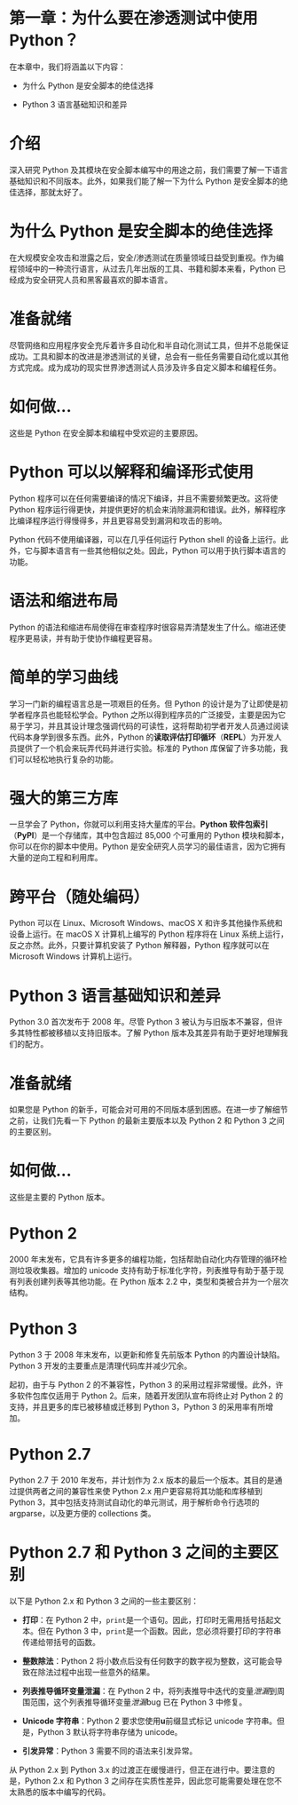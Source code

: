 # 第一章：为什么要在渗透测试中使用 Python？

在本章中，我们将涵盖以下内容：

+   为什么 Python 是安全脚本的绝佳选择

+   Python 3 语言基础知识和差异

# 介绍

深入研究 Python 及其模块在安全脚本编写中的用途之前，我们需要了解一下语言基础知识和不同版本。此外，如果我们能了解一下为什么 Python 是安全脚本的绝佳选择，那就太好了。

# 为什么 Python 是安全脚本的绝佳选择

在大规模安全攻击和泄露之后，安全/渗透测试在质量领域日益受到重视。作为编程领域中的一种流行语言，从过去几年出版的工具、书籍和脚本来看，Python 已经成为安全研究人员和黑客最喜欢的脚本语言。

# 准备就绪

尽管网络和应用程序安全充斥着许多自动化和半自动化测试工具，但并不总能保证成功。工具和脚本的改进是渗透测试的关键，总会有一些任务需要自动化或以其他方式完成。成为成功的现实世界渗透测试人员涉及许多自定义脚本和编程任务。

# 如何做...

这些是 Python 在安全脚本和编程中受欢迎的主要原因。

# Python 可以以解释和编译形式使用

Python 程序可以在任何需要编译的情况下编译，并且不需要频繁更改。这将使 Python 程序运行得更快，并提供更好的机会来消除漏洞和错误。此外，解释程序比编译程序运行得慢得多，并且更容易受到漏洞和攻击的影响。

Python 代码不使用编译器，可以在几乎任何运行 Python shell 的设备上运行。此外，它与脚本语言有一些其他相似之处。因此，Python 可以用于执行脚本语言的功能。

# 语法和缩进布局

Python 的语法和缩进布局使得在审查程序时很容易弄清楚发生了什么。缩进还使程序更易读，并有助于使协作编程更容易。

# 简单的学习曲线

学习一门新的编程语言总是一项艰巨的任务。但 Python 的设计是为了让即使是初学者程序员也能轻松学会。Python 之所以得到程序员的广泛接受，主要是因为它易于学习，并且其设计理念强调代码的可读性，这将帮助初学者开发人员通过阅读代码本身学到很多东西。此外，Python 的**读取评估打印循环**（**REPL**）为开发人员提供了一个机会来玩弄代码并进行实验。标准的 Python 库保留了许多功能，我们可以轻松地执行复杂的功能。

# 强大的第三方库

一旦学会了 Python，你就可以利用支持大量库的平台。**Python 软件包索引**（**PyPI**）是一个存储库，其中包含超过 85,000 个可重用的 Python 模块和脚本，你可以在你的脚本中使用。Python 是安全研究人员学习的最佳语言，因为它拥有大量的逆向工程和利用库。

# 跨平台（随处编码）

Python 可以在 Linux、Microsoft Windows、macOS X 和许多其他操作系统和设备上运行。在 macOS X 计算机上编写的 Python 程序将在 Linux 系统上运行，反之亦然。此外，只要计算机安装了 Python 解释器，Python 程序就可以在 Microsoft Windows 计算机上运行。

# Python 3 语言基础知识和差异

Python 3.0 首次发布于 2008 年。尽管 Python 3 被认为与旧版本不兼容，但许多其特性都被移植以支持旧版本。了解 Python 版本及其差异有助于更好地理解我们的配方。

# 准备就绪

如果您是 Python 的新手，可能会对可用的不同版本感到困惑。在进一步了解细节之前，让我们先看一下 Python 的最新主要版本以及 Python 2 和 Python 3 之间的主要区别。

# 如何做...

这些是主要的 Python 版本。

# Python 2

2000 年末发布，它具有许多更多的编程功能，包括帮助自动化内存管理的循环检测垃圾收集器。增加的 unicode 支持有助于标准化字符，列表推导有助于基于现有列表创建列表等其他功能。在 Python 版本 2.2 中，类型和类被合并为一个层次结构。

# Python 3

Python 3 于 2008 年末发布，以更新和修复先前版本 Python 的内置设计缺陷。Python 3 开发的主要重点是清理代码库并减少冗余。

起初，由于与 Python 2 的不兼容性，Python 3 的采用过程非常缓慢。此外，许多软件包库仅适用于 Python 2。后来，随着开发团队宣布将终止对 Python 2 的支持，并且更多的库已被移植或迁移到 Python 3，Python 3 的采用率有所增加。

# Python 2.7

Python 2.7 于 2010 年发布，并计划作为 2.x 版本的最后一个版本。其目的是通过提供两者之间的兼容性来使 Python 2.x 用户更容易将其功能和库移植到 Python 3，其中包括支持测试自动化的单元测试，用于解析命令行选项的 argparse，以及更方便的 collections 类。

# Python 2.7 和 Python 3 之间的主要区别

以下是 Python 2.x 和 Python 3 之间的一些主要区别：

+   **打印**：在 Python 2 中，`print`是一个语句。因此，打印时无需用括号括起文本。但在 Python 3 中，`print`是一个函数。因此，您必须将要打印的字符串传递给带括号的函数。

+   **整数除法**：Python 2 将小数点后没有任何数字的数字视为整数，这可能会导致在除法过程中出现一些意外的结果。

+   **列表推导循环变量泄漏**：在 Python 2 中，将列表推导中迭代的变量*泄漏*到周围范围，这个列表推导循环变量*泄漏*bug 已在 Python 3 中修复。

+   **Unicode 字符串**：Python 2 要求您使用**u**前缀显式标记 unicode 字符串。但是，Python 3 默认将字符串存储为 unicode。

+   **引发异常**：Python 3 需要不同的语法来引发异常。

从 Python 2.x 到 Python 3.x 的过渡正在缓慢进行，但正在进行中。要注意的是，Python 2.x 和 Python 3 之间存在实质性差异，因此您可能需要处理在您不太熟悉的版本中编写的代码。
